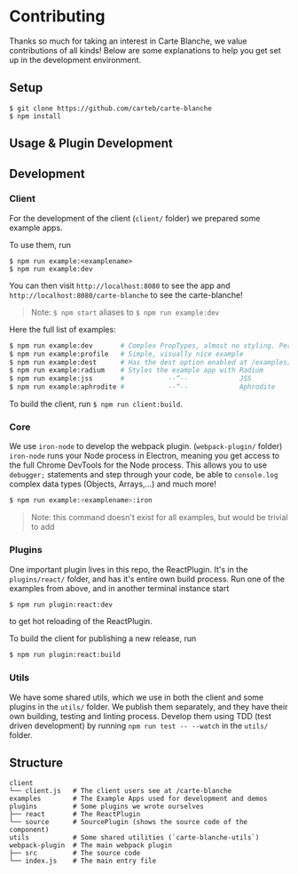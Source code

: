 # Contributing

Thanks so much for taking an interest in Carte Blanche, we value contributions of all kinds! Below are some explanations to help you get set up in the development environment.

## Setup

```
$ git clone https://github.com/carteb/carte-blanche
$ npm install
```

## Usage & Plugin Development

## Development

### Client

For the development of the client (`client/` folder) we prepared some example apps.

To use them, run

```
$ npm run example:<examplename>
$ npm run example:dev
```

You can then visit `http://localhost:8080` to see the app and `http://localhost:8080/carte-blanche` to see the carte-blanche!

> Note: `$ npm start` aliases to `$ npm run example:dev`

Here the full list of examples:

```sh
$ npm run example:dev       # Complex PropTypes, almost no styling. Perfect for dev
$ npm run example:profile   # Simple, visually nice example
$ npm run example:dest      # Has the dest option enabled at /examples/
$ npm run example:radium    # Styles the example app with Radium
$ npm run example:jss       #           --“--             JSS
$ npm run example:aphrodite #           --“--             Aphrodite
```

To build the client, run `$ npm run client:build`.

### Core

We use `iron-node` to develop the webpack plugin. (`webpack-plugin/` folder) `iron-node` runs your Node process in Electron, meaning you get access to the full Chrome DevTools for the Node process. This allows you to use `debugger;` statements and step through your code, be able to `console.log` complex data types (Objects, Arrays,…) and much more!

```sh
$ npm run example:<examplename>:iron
```

> Note: this command doesn't exist for all examples, but would be trivial to add

### Plugins

One important plugin lives in this repo, the ReactPlugin. It's in the `plugins/react/` folder, and has it's entire own build process. Run one of the examples from above, and in another terminal instance start

```sh
$ npm run plugin:react:dev
```

to get hot reloading of the ReactPlugin.

To build the client for publishing a new release, run

```sh
$ npm run plugin:react:build
```

### Utils

We have some shared utils, which we use in both the client and some plugins in the `utils/` folder. We publish them separately, and they have their own building, testing and linting process. Develop them using TDD (test driven development) by running `npm run test -- --watch` in the `utils/` folder.

## Structure

```
client
└── client.js   # The client users see at /carte-blanche
examples        # The Example Apps used for development and demos
plugins         # Some plugins we wrote ourselves
├── react       # The ReactPlugin
└── source      # SourcePlugin (shows the source code of the component)
utils           # Some shared utilities (`carte-blanche-utils`)
webpack-plugin  # The main webpack plugin
├── src         # The source code
└── index.js    # The main entry file
```
